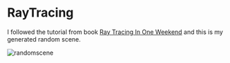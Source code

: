 # RayTracing

I followed the tutorial from book [Ray Tracing In One Weekend](https://raytracing.github.io/books/RayTracingInOneWeekend.html) and this is my generated random scene.

![randomscene](https://user-images.githubusercontent.com/43830622/199344466-f0f747db-63cb-4937-bccd-aa0a35120879.jpg)
